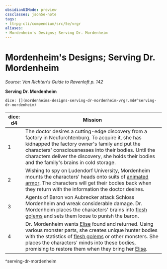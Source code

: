 ```yaml
---
obsidianUIMode: preview
cssclasses: json5e-note
tags:
- ttrpg-cli/compendium/src/5e/vrgr
aliases:
- Mordenheim's Designs; Serving Dr. Mordenheim
---
```

# Mordenheim's Designs; Serving Dr. Mordenheim
*Source: Van Richten's Guide to Ravenloft p. 142* 

**Serving Dr. Mordenheim**

`dice: [](mordenheims-designs-serving-dr-mordenheim-vrgr.md#^serving-dr-mordenheim)`

| dice: d4 | Mission |
|----------|---------|
| 1 | The doctor desires a cutting-edge discovery from a factory in Neufurchtenburg. To acquire it, she has kidnapped the factory owner's family and put the characters' consciousnesses into their bodies. Until the characters deliver the discovery, she holds their bodies and the family's brains in cold storage. |
| 2 | Wishing to spy on Ludendorf University, Mordenheim mounts the characters' heads onto suits of [animated armor](/3-Mechanics/CLI/Compendium/bestiary/construct/animated-armor.md). The characters will get their bodies back when they return with the information the doctor desires. |
| 3 | Agents of Baron von Aubrecker attack Schloss Mordenheim and wreak considerable damage. Dr. Mordenheim places the characters' brains into [flesh golems](/3-Mechanics/CLI/Compendium/bestiary/construct/flesh-golem.md) and sets them loose to punish the baron. |
| 4 | Dr. Mordenheim wants [Elise](/3-Mechanics/CLI/Compendium/bestiary/npc/elise-vrgr.md) found and returned. Using various monster parts, she creates unique hunter bodies with the statistics of [flesh golems](/3-Mechanics/CLI/Compendium/bestiary/construct/flesh-golem.md) or other monsters. She places the characters' minds into these bodies, promising to restore them when they bring her [Elise](/3-Mechanics/CLI/Compendium/bestiary/npc/elise-vrgr.md). |
^serving-dr-mordenheim
